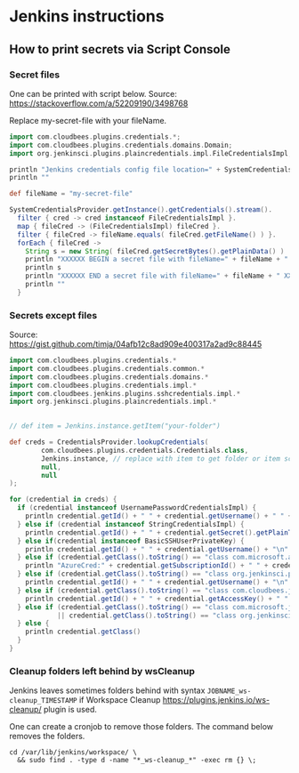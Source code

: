 # Jenkins instructions

## How to print secrets via Script Console

### Secret files

One can be printed with script below. Source: <https://stackoverflow.com/a/52209190/3498768>

Replace my-secret-file with your fileName.

~~~groovy
import com.cloudbees.plugins.credentials.*;
import com.cloudbees.plugins.credentials.domains.Domain;
import org.jenkinsci.plugins.plaincredentials.impl.FileCredentialsImpl;

println "Jenkins credentials config file location=" + SystemCredentialsProvider.getConfigFile();
println ""

def fileName = "my-secret-file"

SystemCredentialsProvider.getInstance().getCredentials().stream().
  filter { cred -> cred instanceof FileCredentialsImpl }.
  map { fileCred -> (FileCredentialsImpl) fileCred }.
  filter { fileCred -> fileName.equals( fileCred.getFileName() ) }.
  forEach { fileCred -> 
    String s = new String( fileCred.getSecretBytes().getPlainData() )
    println "XXXXXX BEGIN a secret file with fileName=" + fileName + " XXXXXXXXXXXX"
    println s
    println "XXXXXX END a secret file with fileName=" + fileName + " XXXXXXXXXXXX"
    println ""
  }
~~~

### Secrets except files

Source: <https://gist.github.com/timja/04afb12c8ad909e400317a2ad9c88445>

~~~groovy 
import com.cloudbees.plugins.credentials.*
import com.cloudbees.plugins.credentials.common.*
import com.cloudbees.plugins.credentials.domains.*
import com.cloudbees.plugins.credentials.impl.*
import com.cloudbees.jenkins.plugins.sshcredentials.impl.*
import org.jenkinsci.plugins.plaincredentials.impl.*

  
// def item = Jenkins.instance.getItem("your-folder")

def creds = CredentialsProvider.lookupCredentials(
        com.cloudbees.plugins.credentials.Credentials.class,
        Jenkins.instance, // replace with item to get folder or item scoped credentials 
        null,
        null
);

for (credential in creds) {
  if (credential instanceof UsernamePasswordCredentialsImpl) {
    println credential.getId() + " " + credential.getUsername() + " " + credential.getPassword().getPlainText()
  } else if (credential instanceof StringCredentialsImpl) {
    println credential.getId() + " " + credential.getSecret().getPlainText() 
  } else if(credential instanceof BasicSSHUserPrivateKey) {
    println credential.getId() + " " + credential.getUsername() + "\n" + credential.getPrivateKey() + "\n Passphrase: " + credential.getPassphrase()
  } else if (credential.getClass().toString() == "class com.microsoft.azure.util.AzureCredentials") {
    println "AzureCred:" + credential.getSubscriptionId() + " " + credential.getClientId() + " " + credential.getPlainClientSecret() + " " + credential.getTenant()
  } else if (credential.getClass().toString() == "class org.jenkinsci.plugins.github_branch_source.GitHubAppCredentials") {
    println credential.getId() + " " + credential.getUsername() + "\n" + credential.getPrivateKey().getPlainText()
  } else if (credential.getClass().toString() == "class com.cloudbees.jenkins.plugins.awscredentials.AWSCredentialsImpl") {
    println credential.getId() + " " + credential.getAccessKey() + " " + credential.getSecretKey()
  } else if (credential.getClass().toString() == "class com.microsoft.jenkins.keyvault.SecretStringCredentials"
            || credential.getClass().toString() == "class org.jenkinsci.plugins.azurekeyvaultplugin.credentials.string.AzureSecretStringCredentials") {
  } else {
    println credential.getClass()
  } 
}
~~~

### Cleanup folders left behind by wsCleanup

Jenkins leaves sometimes folders behind with syntax `JOBNAME_ws-cleanup_TIMESTAMP` if Workspace Cleanup <https://plugins.jenkins.io/ws-cleanup/> plugin is used.

One can create a cronjob to remove those folders. The command below removes the folders.

~~~
cd /var/lib/jenkins/workspace/ \
  && sudo find . -type d -name "*_ws-cleanup_*" -exec rm {} \;
~~~
